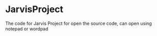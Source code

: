 # JarvisProject
The code for Jarvis Project
for open the source code, can open using notepad or wordpad
